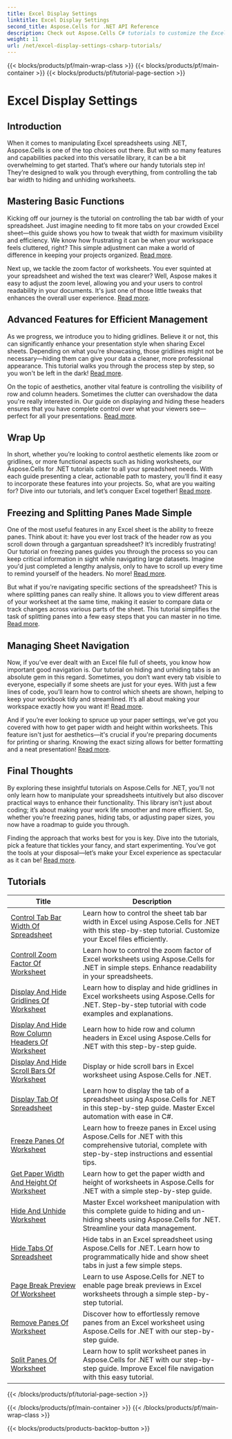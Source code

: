 ```yaml
---
title: Excel Display Settings
linktitle: Excel Display Settings
second_title: Aspose.Cells for .NET API Reference
description: Check out Aspose.Cells C# tutorials to customize the Excel display. Change fonts, colors, formats and create attractive reports.
weight: 11
url: /net/excel-display-settings-csharp-tutorials/
---
```


{{< blocks/products/pf/main-wrap-class >}}
{{< blocks/products/pf/main-container >}}
{{< blocks/products/pf/tutorial-page-section >}}

# Excel Display Settings

## Introduction

When it comes to manipulating Excel spreadsheets using .NET, Aspose.Cells is one of the top choices out there. But with so many features and capabilities packed into this versatile library, it can be a bit overwhelming to get started. That’s where our handy tutorials step in! They’re designed to walk you through everything, from controlling the tab bar width to hiding and unhiding worksheets.

## Mastering Basic Functions

Kicking off our journey is the tutorial on controlling the tab bar width of your spreadsheet. Just imagine needing to fit more tabs on your crowded Excel sheet—this guide shows you how to tweak that width for maximum visibility and efficiency. We know how frustrating it can be when your workspace feels cluttered, right? This simple adjustment can make a world of difference in keeping your projects organized. [Read more](./control-tab-bar-width-of-spreadsheet/).

Next up, we tackle the zoom factor of worksheets. You ever squinted at your spreadsheet and wished the text was clearer? Well, Aspose makes it easy to adjust the zoom level, allowing you and your users to control readability in your documents. It's just one of those little tweaks that enhances the overall user experience. [Read more](./controll-zoom-factor-of-worksheet/). 

## Advanced Features for Efficient Management

As we progress, we introduce you to hiding gridlines. Believe it or not, this can significantly enhance your presentation style when sharing Excel sheets. Depending on what you’re showcasing, those gridlines might not be necessary—hiding them can give your data a cleaner, more professional appearance. This tutorial walks you through the process step by step, so you won't be left in the dark! [Read more](./display-and-hide-gridlines-of-worksheet/).

On the topic of aesthetics, another vital feature is controlling the visibility of row and column headers. Sometimes the clutter can overshadow the data you're really interested in. Our guide on displaying and hiding these headers ensures that you have complete control over what your viewers see—perfect for all your presentations. [Read more](./display-and-hide-row-column-headers-of-worksheet/).

## Wrap Up

In short, whether you’re looking to control aesthetic elements like zoom or gridlines, or more functional aspects such as hiding worksheets, our Aspose.Cells for .NET tutorials cater to all your spreadsheet needs. With each guide presenting a clear, actionable path to mastery, you’ll find it easy to incorporate these features into your projects. So, what are you waiting for? Dive into our tutorials, and let’s conquer Excel together! [Read more](./hide-and-unhide-worksheet/).

## Freezing and Splitting Panes Made Simple

One of the most useful features in any Excel sheet is the ability to freeze panes. Think about it: have you ever lost track of the header row as you scroll down through a gargantuan spreadsheet? It’s incredibly frustrating! Our tutorial on freezing panes guides you through the process so you can keep critical information in sight while navigating large datasets. Imagine you'd just completed a lengthy analysis, only to have to scroll up every time to remind yourself of the headers. No more! [Read more](./freeze-panes-of-worksheet/).

But what if you’re navigating specific sections of the spreadsheet? This is where splitting panes can really shine. It allows you to view different areas of your worksheet at the same time, making it easier to compare data or track changes across various parts of the sheet. This tutorial simplifies the task of splitting panes into a few easy steps that you can master in no time. [Read more](./split-panes-of-worksheet/).

## Managing Sheet Navigation

Now, if you’ve ever dealt with an Excel file full of sheets, you know how important good navigation is. Our tutorial on hiding and unhiding tabs is an absolute gem in this regard. Sometimes, you don’t want every tab visible to everyone, especially if some sheets are just for your eyes. With just a few lines of code, you’ll learn how to control which sheets are shown, helping to keep your workbook tidy and streamlined. It’s all about making your workspace exactly how you want it! [Read more](./hide-tabs-of-spreadsheet/).

And if you’re ever looking to spruce up your paper settings, we’ve got you covered with how to get paper width and height within worksheets. This feature isn't just for aesthetics—it's crucial if you're preparing documents for printing or sharing. Knowing the exact sizing allows for better formatting and a neat presentation! [Read more](./get-paper-width-and-height-of-worksheet/).

## Final Thoughts

By exploring these insightful tutorials on Aspose.Cells for .NET, you’ll not only learn how to manipulate your spreadsheets intuitively but also discover practical ways to enhance their functionality. This library isn’t just about coding; it’s about making your work life smoother and more efficient. So, whether you’re freezing panes, hiding tabs, or adjusting paper sizes, you now have a roadmap to guide you through.

Finding the approach that works best for you is key. Dive into the tutorials, pick a feature that tickles your fancy, and start experimenting. You’ve got the tools at your disposal—let’s make your Excel experience as spectacular as it can be! [Read more](./page-break-preview-of-worksheet/).

## Tutorials 
| Title | Description |
| --- | --- |
| [Control Tab Bar Width Of Spreadsheet](./control-tab-bar-width-of-spreadsheet/) | Learn how to control the sheet tab bar width in Excel using Aspose.Cells for .NET with this step-by-step tutorial. Customize your Excel files efficiently. |  
| [Controll Zoom Factor Of Worksheet](./controll-zoom-factor-of-worksheet/) | Learn how to control the zoom factor of Excel worksheets using Aspose.Cells for .NET in simple steps. Enhance readability in your spreadsheets. |  
| [Display And Hide Gridlines Of Worksheet](./display-and-hide-gridlines-of-worksheet/) | Learn how to display and hide gridlines in Excel worksheets using Aspose.Cells for .NET. Step-by-step tutorial with code examples and explanations. |  
| [Display And Hide Row Column Headers Of Worksheet](./display-and-hide-row-column-headers-of-worksheet/) | Learn how to hide row and column headers in Excel using Aspose.Cells for .NET with this step-by-step guide. |  
| [Display And Hide Scroll Bars Of Worksheet](./display-and-hide-scroll-bars-of-worksheet/) | Display or hide scroll bars in Excel worksheet using Aspose.Cells for .NET. |  
| [Display Tab Of Spreadsheet](./display-tab-of-spreadsheet/) | Learn how to display the tab of a spreadsheet using Aspose.Cells for .NET in this step-by-step guide. Master Excel automation with ease in C#. |  
| [Freeze Panes Of Worksheet](./freeze-panes-of-worksheet/) | Learn how to freeze panes in Excel using Aspose.Cells for .NET with this comprehensive tutorial, complete with step-by-step instructions and essential tips. |  
| [Get Paper Width And Height Of Worksheet](./get-paper-width-and-height-of-worksheet/) | Learn how to get the paper width and height of worksheets in Aspose.Cells for .NET with a simple step-by-step guide. |  
| [Hide And Unhide Worksheet](./hide-and-unhide-worksheet/) | Master Excel worksheet manipulation with this complete guide to hiding and un-hiding sheets using Aspose.Cells for .NET. Streamline your data management. |  
| [Hide Tabs Of Spreadsheet](./hide-tabs-of-spreadsheet/) | Hide tabs in an Excel spreadsheet using Aspose.Cells for .NET. Learn how to programmatically hide and show sheet tabs in just a few simple steps. |  
| [Page Break Preview Of Worksheet](./page-break-preview-of-worksheet/) | Learn to use Aspose.Cells for .NET to enable page break previews in Excel worksheets through a simple step-by-step tutorial. |  
| [Remove Panes Of Worksheet](./remove-panes-of-worksheet/) | Discover how to effortlessly remove panes from an Excel worksheet using Aspose.Cells for .NET with our step-by-step guide. |  
| [Split Panes Of Worksheet](./split-panes-of-worksheet/) | Learn how to split worksheet panes in Aspose.Cells for .NET with our step-by-step guide. Improve Excel file navigation with this easy tutorial. |  

{{< /blocks/products/pf/tutorial-page-section >}}

{{< /blocks/products/pf/main-container >}}
{{< /blocks/products/pf/main-wrap-class >}}

{{< blocks/products/products-backtop-button >}}
